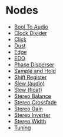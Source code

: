# Nodes

- [Bool To Audio](BoolToAudio.html)
- [Clock Divider](ClockDivider.html)
- [Click](Click.html)
- [Dust](Dust.html)
- [Edge](Edge.html)
- [EDO](EDO.html)
- [Phase Disperser](PhaseDisperser.html)
- [Sample and Hold](SampleandHold.html)
- [Shift Register](ShiftRegister.html)
- [Slew (audio)](Slew(audio).html)
- [Slew (float)](Slew(float).html)
- [Stereo Balance](StereoBalance.html)
- [Stereo Crossfade](StereoCrossfade.html)
- [Stereo Gain](StereoGain.html)
- [Stereo Inverter](StereoInverter.html)
- [Stereo Width](StereoWidth.html)
- [Tuning](Tuning.html)